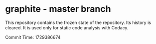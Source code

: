 # graphite - master branch

This repository contains the frozen state of the repository.
Its history is cleared. It is used only for static code
analysis with Codacy.

Commit Time: 1729386674